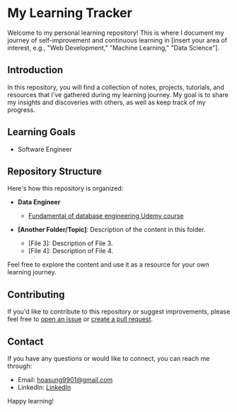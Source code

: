 # My Learning Tracker
Welcome to my personal learning repository! This is where I document my journey of self-improvement and continuous learning in [insert your area of interest, e.g., "Web Development," "Machine Learning," "Data Science"].

## Introduction
In this repository, you will find a collection of notes, projects, tutorials, and resources that I've gathered during my learning journey. My goal is to share my insights and discoveries with others, as well as keep track of my progress.

## Learning Goals
- Software Engineer

## Repository Structure
Here's how this repository is organized:
- **Data Engineer**
  - [Fundamental of database engineering Udemy course](./Data%20Engineer/Fundamental%20of%20database%20engineering%20Udemy%20course)

- **[Another Folder/Topic]**: Description of the content in this folder.
  - [File 3]: Description of File 3.
  - [File 4]: Description of File 4.

Feel free to explore the content and use it as a resource for your own learning journey.


## Contributing
If you'd like to contribute to this repository or suggest improvements, please feel free to [open an issue](../../issues) or [create a pull request](../../pulls).

## Contact
If you have any questions or would like to connect, you can reach me through:
- Email: hoasung9901@gmail.com
- LinkedIn: [LinkedIn](https://www.linkedin.com/in/son-le-thanh-42892a16b/)


Happy learning!

